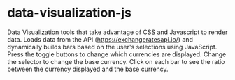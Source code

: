 # data-visualization-js
Data Visualization tools that take advantage of CSS and Javascript to render data. Loads data from the API (https://exchangeratesapi.io/) and dynamically builds bars based on the user's selections using JavaScript. Press the toggle buttons to change which currencies are displayed. Change the selector to change the base currency. Click on each bar to see the ratio between the currency displayed and the base currency.

